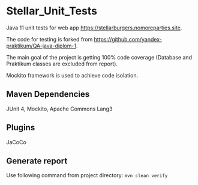 # Stellar_Unit_Tests
Java 11 unit tests for web app https://stellarburgers.nomoreparties.site.

The code for testing is forked from https://github.com/yandex-praktikum/QA-java-diplom-1.

The main goal of the project is getting 100% code coverage (Database and Praktikum classes are excluded from report).

Mockito framework is used to achieve code isolation.

## Maven Dependencies
JUnit 4, Mockito, Apache Commons Lang3

## Plugins
JaCoCo

## Generate report
Use following command from project directory:
`mvn clean verify`
